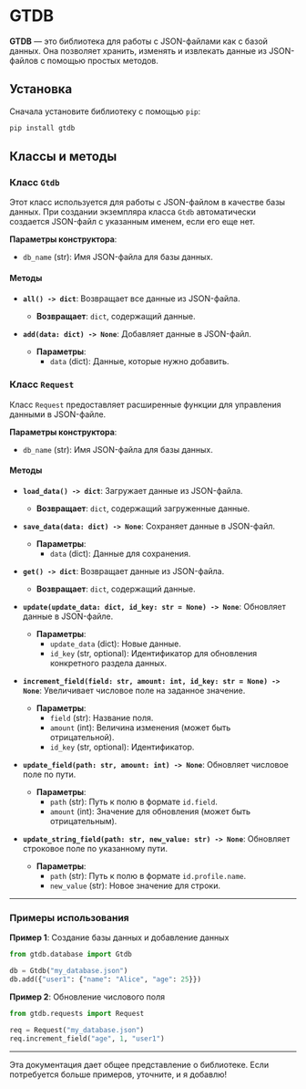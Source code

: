 
# GTDB

**GTDB** — это библиотека для работы с JSON-файлами как с базой данных. Она позволяет хранить, изменять и извлекать данные из JSON-файлов с помощью простых методов.

## Установка

Сначала установите библиотеку с помощью `pip`:

```bash
pip install gtdb
```

## Классы и методы

### Класс `Gtdb`

Этот класс используется для работы с JSON-файлом в качестве базы данных. При создании экземпляра класса `Gtdb` автоматически создается JSON-файл с указанным именем, если его еще нет.

**Параметры конструктора**:
- `db_name` (str): Имя JSON-файла для базы данных.

#### Методы

- **`all() -> dict`**: Возвращает все данные из JSON-файла.
  - **Возвращает**: `dict`, содержащий данные.

- **`add(data: dict) -> None`**: Добавляет данные в JSON-файл.
  - **Параметры**:
    - `data` (dict): Данные, которые нужно добавить.

### Класс `Request`

Класс `Request` предоставляет расширенные функции для управления данными в JSON-файле.

**Параметры конструктора**:
- `db_name` (str): Имя JSON-файла для базы данных.

#### Методы

- **`load_data() -> dict`**: Загружает данные из JSON-файла.
  - **Возвращает**: `dict`, содержащий загруженные данные.

- **`save_data(data: dict) -> None`**: Сохраняет данные в JSON-файл.
  - **Параметры**:
    - `data` (dict): Данные для сохранения.

- **`get() -> dict`**: Возвращает данные из JSON-файла.
  - **Возвращает**: `dict`, содержащий данные.

- **`update(update_data: dict, id_key: str = None) -> None`**: Обновляет данные в JSON-файле.
  - **Параметры**:
    - `update_data` (dict): Новые данные.
    - `id_key` (str, optional): Идентификатор для обновления конкретного раздела данных.

- **`increment_field(field: str, amount: int, id_key: str = None) -> None`**: Увеличивает числовое поле на заданное значение.
  - **Параметры**:
    - `field` (str): Название поля.
    - `amount` (int): Величина изменения (может быть отрицательной).
    - `id_key` (str, optional): Идентификатор.

- **`update_field(path: str, amount: int) -> None`**: Обновляет числовое поле по пути.
  - **Параметры**:
    - `path` (str): Путь к полю в формате `id.field`.
    - `amount` (int): Значение для обновления (может быть отрицательным).

- **`update_string_field(path: str, new_value: str) -> None`**: Обновляет строковое поле по указанному пути.
  - **Параметры**:
    - `path` (str): Путь к полю в формате `id.profile.name`.
    - `new_value` (str): Новое значение для строки.

---

### Примеры использования

**Пример 1**: Создание базы данных и добавление данных

```python
from gtdb.database import Gtdb

db = Gtdb("my_database.json")
db.add({"user1": {"name": "Alice", "age": 25}})
```

**Пример 2**: Обновление числового поля

```python
from gtdb.requests import Request

req = Request("my_database.json")
req.increment_field("age", 1, "user1")
```

---

Эта документация дает общее представление о библиотеке. Если потребуется больше примеров, уточните, и я добавлю!

